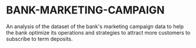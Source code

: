 # BANK-MARKETING-CAMPAIGN
An analysis of the dataset of the bank's marketing campaign data to help the bank optimize its operations and strategies to attract more customers to subscribe to term deposits.
